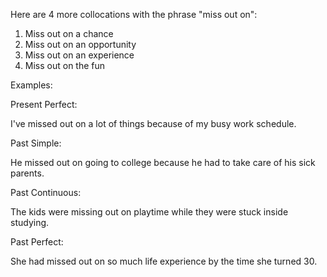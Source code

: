 
Here are 4 more collocations with the phrase "miss out on":

1. Miss out on a chance
2. Miss out on an opportunity
3. Miss out on an experience
4. Miss out on the fun

Examples:

Present Perfect:

I've missed out on a lot of things because of my busy work schedule.

Past Simple:

He missed out on going to college because he had to take care of his sick parents.

Past Continuous:

The kids were missing out on playtime while they were stuck inside studying.

Past Perfect:

She had missed out on so much life experience by the time she turned 30.